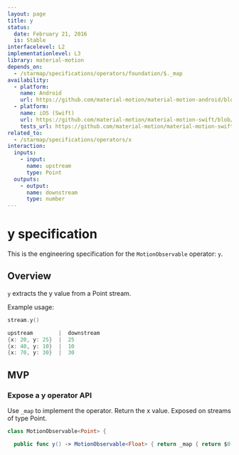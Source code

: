 ```yaml
---
layout: page
title: y
status:
  date: February 21, 2016
  is: Stable
interfacelevel: L2
implementationlevel: L3
library: material-motion
depends_on:
  - /starmap/specifications/operators/foundation/$._map
availability:
  - platform:
    name: Android
    url: https://github.com/material-motion/material-motion-android/blob/develop/library/src/main/java/com/google/android/material/motion/operators/Y.java
  - platform:
    name: iOS (Swift)
    url: https://github.com/material-motion/material-motion-swift/blob/develop/src/operators/y.swift
    tests_url: https://github.com/material-motion/material-motion-swift/blob/develop/tests/unit/operator/yTests.swift
related_to:
  - /starmap/specifications/operators/x
interaction:
  inputs:
    - input:
      name: upstream
      type: Point
  outputs:
    - output:
      name: downstream
      type: number
---
```


# y specification

This is the engineering specification for the `MotionObservable` operator: `y`.

## Overview

`y` extracts the y value from a Point stream.

Example usage:

```swift
stream.y()

upstream        |  downstream
{x: 20, y: 25}  |  25
{x: 40, y: 10}  |  10
{x: 70, y: 30}  |  30
```

## MVP

### Expose a y operator API

Use `_map` to implement the operator. Return the x value. Exposed on streams of type Point.

```swift
class MotionObservable<Point> {

  public func y() -> MotionObservable<Float> { return _map { return $0.y } }
```
